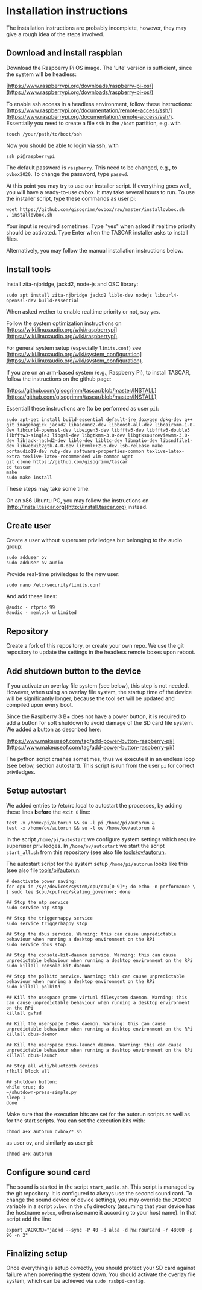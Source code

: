 # Installation instructions

The installation instructions are probably incomplete, however, they may give a rough idea of the steps involved.

## Download and install raspbian

Download the Raspberry Pi OS image. The 'Lite' version is sufficient, since the system will be headless:

[https://www.raspberrypi.org/downloads/raspberry-pi-os/](https://www.raspberrypi.org/downloads/raspberry-pi-os/)

To enable ssh access in a headless environment, follow these instructions:
[https://www.raspberrypi.org/documentation/remote-access/ssh/](https://www.raspberrypi.org/documentation/remote-access/ssh/). Essentially you need to create a file `ssh` in the `/boot` partition, e.g. with
````
touch /your/path/to/boot/ssh
````

Now you should be able to login via ssh, with
````
ssh pi@raspberrypi
````
The default password is `raspberry`. This need to be changed, e.g., to `ovbox2020`. To change the password, type `passwd`.

At this point you may try to use our installer script. If everything goes well, you will have a ready-to-use ovbox. It may take several hours to run. To use the installer script, type these commands as user pi:
````
wget https://github.com/gisogrimm/ovbox/raw/master/installovbox.sh
. installovbox.sh
````
Your input is required sometimes. Type "yes" when asked if realtime priority should be activated. Type Enter when the TASCAR installer asks to install files.

Alternatively, you may follow the manual installation instructions below.

##  Install tools

Install zita-njbridge, jackd2, node-js and OSC library:

````
sudo apt install zita-njbridge jackd2 liblo-dev nodejs libcurl4-openssl-dev build-essential
````
When asked wether to enable realtime priority or not, say `yes`.

Follow the system optimization instructions on
[https://wiki.linuxaudio.org/wiki/raspberrypi](https://wiki.linuxaudio.org/wiki/raspberrypi).

For general system setup (especially `limits.conf`) see [https://wiki.linuxaudio.org/wiki/system_configuration](https://wiki.linuxaudio.org/wiki/system_configuration).


If you are on an arm-based system (e.g., Raspberry Pi), to install TASCAR, follow the instructions on the github page:

[https://github.com/gisogrimm/tascar/blob/master/INSTALL](https://github.com/gisogrimm/tascar/blob/master/INSTALL)

Essentiall these instructions are (to be performed as user `pi`):

````
sudo apt-get install build-essential default-jre doxygen dpkg-dev g++ git imagemagick jackd2 libasound2-dev libboost-all-dev libcairomm-1.0-dev libcurl4-openssl-dev libeigen3-dev libfftw3-dev libfftw3-double3 libfftw3-single3 libgsl-dev libgtkmm-3.0-dev libgtksourceviewmm-3.0-dev libjack-jackd2-dev liblo-dev libltc-dev libmatio-dev libsndfile1-dev libwebkit2gtk-4.0-dev libxml++2.6-dev lsb-release make portaudio19-dev ruby-dev software-properties-common texlive-latex-extra texlive-latex-recommended vim-common wget
git clone https://github.com/gisogrimm/tascar
cd tascar
make
sudo make install
````

These steps may take some time.


On an x86 Ubuntu PC, you may follow the instructions on [http://install.tascar.org](http://install.tascar.org) instead.


## Create user

Create a user without superuser priviledges but belonging to the audio group:

````
sudo adduser ov
sudo adduser ov audio
````

Provide real-time priviledges to the new user:
````
sudo nano /etc/security/limits.conf
````

And add these lines:
````
@audio - rtprio 99
@audio - memlock unlimited
````

## Repository

Create a fork of this repository, or create your own repo. We use the git repository to update the settings in the headless remote boxes upon reboot.



## Add shutdown button to the device

If you activate an overlay file system (see below), this step is not needed. However, when using an overlay file system, the startup time of the device will be significantly longer, because the tool set will be updated and compiled upon every boot.

Since the Raspberry 3 B+ does not have a power button, it is required to add a button for soft shutdown to avoid damage of the SD card file system. We added a button as described here:

[https://www.makeuseof.com/tag/add-power-button-raspberry-pi/](https://www.makeuseof.com/tag/add-power-button-raspberry-pi/)

The python script crashes sometimes, thus we execute it in an endless loop (see below, section autostart). This script is run from the user `pi` for correct priviledges.


## Setup autostart

We added entries to /etc/rc.local to autostart the processes, by adding these lines **before** the `exit 0` line:

````
test -x /home/pi/autorun && su -l pi /home/pi/autorun &
test -x /home/ov/autorun && su -l ov /home/ov/autorun &
````

In the script `/home/pi/autostart` we configure system settings which require superuser priviledges. In `/home/ov/autostart` we start  the script `start_all.sh` from this repository  (see also file [tools/ov/autorun](tools/ov/autorun).

The autostart script for the system setup `/home/pi/autorun` looks like this (see also file [tools/pi/autorun](tools/pi/autorun):

````
# deactivate power saving:
for cpu in /sys/devices/system/cpu/cpu[0-9]*; do echo -n performance \
| sudo tee $cpu/cpufreq/scaling_governor; done

## Stop the ntp service
sudo service ntp stop

## Stop the triggerhappy service
sudo service triggerhappy stop

## Stop the dbus service. Warning: this can cause unpredictable behaviour when running a desktop environment on the RPi
sudo service dbus stop

## Stop the console-kit-daemon service. Warning: this can cause unpredictable behaviour when running a desktop environment on the RPi
sudo killall console-kit-daemon

## Stop the polkitd service. Warning: this can cause unpredictable behaviour when running a desktop environment on the RPi
sudo killall polkitd

## Kill the usespace gnome virtual filesystem daemon. Warning: this can cause unpredictable behaviour when running a desktop environment on the RPi
killall gvfsd

## Kill the userspace D-Bus daemon. Warning: this can cause unpredictable behaviour when running a desktop environment on the RPi
killall dbus-daemon

## Kill the userspace dbus-launch daemon. Warning: this can cause unpredictable behaviour when running a desktop environment on the RPi
killall dbus-launch

## Stop	all wifi/bluetooth devices
rfkill block all

## shutdown button:
while true; do
~/shutdown-press-simple.py
sleep 1
done
````

Make sure that the execution bits are set for the autorun scripts as well as for the start scripts. You can set the execution bits with:

````
chmod a+x autorun ovbox/*.sh
````
as user ov, and similarly as user pi:

````
chmod a+x autorun
````

## Configure sound card

The sound is started in the script `start_audio.sh`. This script is managed by the git repository. It is configured to always use the second sound card. To change the sound device or device settings, you may override the `JACKCMD` variable in a script `ovbox` in the `cfg` directory (assuming that your device has the hostname `ovbox`, otherwise name it according to your host name). In that script add the line

````
export JACKCMD="jackd --sync -P 40 -d alsa -d hw:YourCard -r 48000 -p 96 -n 2"
````

## Finalizing setup

Once everything is setup correctly, you should protect your SD card against failure when powering the system down. You should activate the overlay file system, which can be achieved via `sudo rasbpi-config`.
